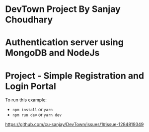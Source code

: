 # DevTown Project By Sanjay Choudhary
# Authentication server using MongoDB and NodeJs
# Project - Simple Registration and Login Portal

To run this example:

- `npm install` or `yarn`
- `npm run dev` or `yarn dev`

https://github.com/cu-sanjay/DevTown/issues/1#issue-1284819349
